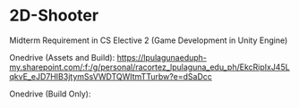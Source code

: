 # 2D-Shooter
Midterm Requirement in CS Elective 2 (Game Development in Unity Engine)

Onedrive (Assets and Build): https://lpulagunaeduph-my.sharepoint.com/:f:/g/personal/racortez_lpulaguna_edu_ph/EkcRipIxJ45LqkvE_eJD7HIB3jtymSsVWDTQWItmTTurbw?e=dSaDcc

Onedrive (Build Only):
